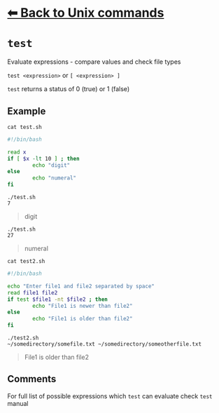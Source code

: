# [⬅ Back	to Unix commands](unix.md)
# `test`
Evaluate expressions - compare values and check file types

`test <expression>` or `[ <expression> ]`

`test` returns a status of 0 (true) or 1 (false)

## Example
`cat test.sh`
```bash
#!/bin/bash

read x
if [ $x -lt 10 ] ; then
        echo "digit"
else
        echo "numeral"
fi
```

`./test.sh`\
`7`
>digit

`./test.sh`\
`27`
>numeral

`cat test2.sh`
```bash
#!/bin/bash

echo "Enter file1 and file2 separated by space"
read file1 file2
if test $file1 -nt $file2 ; then
        echo "File1 is newer than file2"
else
        echo "File1 is older than file2"
fi
```

`./test2.sh`\
`~/somedirectory/somefile.txt ~/somedirectory/someotherfile.txt`
>File1 is older than file2

## Comments
For full list of possible expressions which `test` can evaluate check `test` manual
